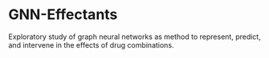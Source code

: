 # GNN-Effectants
Exploratory study of graph neural networks as method to represent, predict, and intervene in the effects of drug combinations. 
